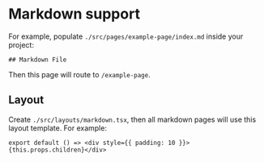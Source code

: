 # Markdown support

For example, populate `./src/pages/example-page/index.md` inside your project:

```text
## Markdown File
```

Then this page will route to `/example-page`.

## Layout

Create `./src/layouts/markdown.tsx`, then all markdown pages will use this layout template. For example:

```tsx
export default () => <div style={{ padding: 10 }}>{this.props.children}</div>
```
